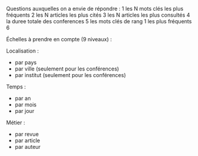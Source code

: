Questions auxquelles on a envie de répondre :
1 les N mots clés les plus fréquents
2 les N articles les plus cités
3 les N articles les plus consultés
4 la duree totale des conferences
5 les mots clés de rang 1 les plus fréquents
6 


Échelles à prendre en compte (9 niveaux) :

Localisation :
- par pays
- par ville (seulement pour les conférences)
- par institut (seulement pour les conférences)

Temps :
- par an
- par mois
- par jour

Métier :
- par revue
- par article
- par auteur
